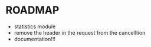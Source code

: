 # ROADMAP
- statistics module
- remove the header in the request from the cancelltion
- documentation!!!
